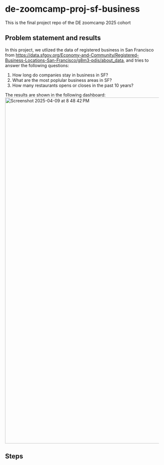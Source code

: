 # de-zoomcamp-proj-sf-business
This is the final project repo of the DE zoomcamp 2025 cohort

## Problem statement and results
In this project, we utlized the data of registered business in San Francisco from https://data.sfgov.org/Economy-and-Community/Registered-Business-Locations-San-Francisco/g8m3-pdis/about_data, and tries to answer the following questions:
1. How long do companies stay in business in SF?
2. What are the most poplular business areas in SF?
3. How many restaurants opens or closes in the past 10 years?

The results are shown in the following dashboard: 
<img width="1130" alt="Screenshot 2025-04-09 at 8 48 42 PM" src="https://github.com/user-attachments/assets/7b46f058-a182-406b-98ac-911042f0f635" />

## Steps

